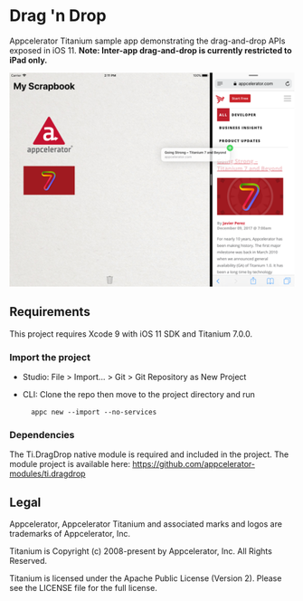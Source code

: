 # Drag 'n Drop

Appcelerator Titanium sample app demonstrating the drag-and-drop APIs exposed in iOS 11. **Note: Inter-app drag-and-drop is currently restricted to iPad only.**

<img src="assets/screenshot.png" width="1112px" alt="Drag 'n Drop app icon" />

## Requirements

This project requires Xcode 9 with iOS 11 SDK and Titanium 7.0.0.

### Import the project

* Studio: File > Import... > Git > Git Repository as New Project
* CLI: Clone the repo then move to the project directory and run

        appc new --import --no-services

### Dependencies

The Ti.DragDrop native module is required and included in the project. The module project is available here: https://github.com/appcelerator-modules/ti.dragdrop

## Legal

Appcelerator, Appcelerator Titanium and associated marks and logos are
trademarks of Appcelerator, Inc.

Titanium is Copyright (c) 2008-present by Appcelerator, Inc. All Rights Reserved.

Titanium is licensed under the Apache Public License (Version 2). Please
see the LICENSE file for the full license.
